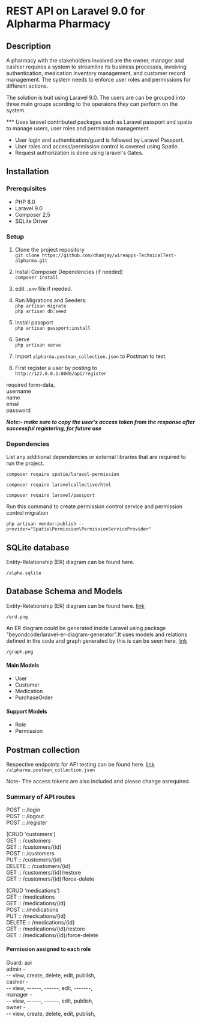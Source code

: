 # REST API on Laravel 9.0 for Alpharma Pharmacy

## Description

A pharmacy with the stakeholders involved are the owner, manager and cashier requires a
system to streamline its business processes, involving authentication, medication inventory
management, and customer record management. The system needs to enforce user roles and
permissions for different actions.

The solution is buit using Laravel 9.0. 
The users are can be grouped into three main groups acording to the operaions they can perform on the system. 

*** Uses laravel contributed packages such as Laravel passport and spatie to manage users, user roles and permission management.

* User login and authentication/guard is followed by Laravel Passport.    
* User roles and access/permission control is covered using Spatie.     
* Request authorization is done using laravel's Gates.

## Installation

### Prerequisites

- PHP 8.0
- Laravel 9.0
- Composer 2.5
- SQLite Driver

### Setup

1. Clone the project repository   
`git clone https://github.com/dhamjay/wireapps-TechnicalTest-alpharma.git`

2. Install Composer Dependencies (if needed)     
`composer install`     

3. edit `.env` file if needed.    

4. Run Migrations and Seeders:    
`php artisan migrate`     
`php artisan db:seed`   

5. Install passport     
`php artisan passport:install`

6. Serve    
`php artisan serve`

7. Import `alpharma.postman_collection.json` to Postman to test.

8. First register a user by posting to   
`http://127.0.0.1:8000/api/register `

required form-data,    
username    
name    
email     
password    

***Note:- make sure to copy the user's access token from the response after successful registering,  for future use***

### Dependencies

List any additional dependencies or external libraries that are required to run the project.

`composer require spatie/laravel-permission`

`composer require laravelcollective/html`

`composer require laravel/passport`

Run this command to create permission control service and permission control migration

`php artisan vendor:publish --provider="Spatie\Permission\PermissionServiceProvider"`


## SQLite database
Entity-Relationship (ER) diagram can be found here.

`/alpha.sqlite`

## Database Schema and Models

Entity-Relationship (ER) diagram can be found here. [link](https://github.com/dhamjay/wireapps-TechnicalTest-alpharma/blob/main/erd.png)     

`/erd.png`

An ER diagram could be generated inside Laravel using package "beyondcode/laravel-er-diagram-generator".It uses models and relations defined in the code and graph generated by this is can be seen here. [link](https://github.com/dhamjay/wireapps-TechnicalTest-alpharma/blob/main/graph.png)    

`/graph.png`

#### Main Models
- User   
- Customer    
- Medication    
- PurchaseOrder    

#### Support Models
- Role    
- Permission    

## Postman collection

Respective endpoints for API testing can be found here. [link](https://github.com/dhamjay/wireapps-TechnicalTest-alpharma/blob/main/alpharma.postman_collection.json)    
`/alpharma.postman_collection.json`

Note- The access tokens are also included and please change asrequired.

### Summary of API routes

>    
POST :: /login   
POST :: /logout    
POST :: /register   

(CRUD 'customers')    
GET :: /customers    
GET :: /customers/{id}    
POST :: /customers    
PUT :: /customers/{id}    
DELETE :: /customers/{id}    
GET :: /customers/{id}/restore    
GET :: /customers/{id}/force-delete    

(CRUD 'medications')    
GET :: /medications    
GET :: /medications/{id}    
POST :: /medications    
PUT :: /medications/{id}    
DELETE :: /medications/{id}    
GET :: /medications/{id}/restore    
GET :: /medications/{id}/force-delete    


#### Permission assigned to each role

Guard: api    
admin -      
-- view, create, delete, edit, publish,    
cashier -     
-- view, ------, ------, edit, -------,    
manager -      
-- view, ------, ------, edit, publish,    
owner -      
-- view, create, delete, edit, publish,     
